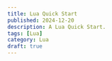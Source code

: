 ```yaml
---
title: Lua Quick Start
published: 2024-12-20
description: A Lua Quick Start.
tags: [Lua]
category: Lua
draft: true
---
```



